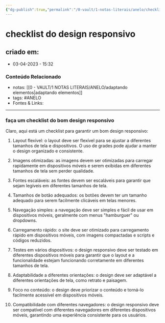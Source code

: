 ```yaml
---
{"dg-publish":true,"permalink":"/0-vault/1-notas-literais/anelo/checklist-do-design-responsivo/","tags":["ANELO"],"dgHomeLink":true,"dgShowLocalGraph":true,"dgShowFileTree":true,"dgEnableSearch":true,"noteIcon":""}
---
```


# checklist do design responsivo

## criado em: 
-  03-04-2023 - 15:32

### Conteúdo Relacionado
- notas: [[0 - VAULT/1 NOTAS LITERAIS/ANELO/adaptando elementos\|adaptando elementos]]
- tags: #ANELO
- Fontes & Links: 

---

### faça um checklist do bom design responsivo

Claro, aqui está um checklist para garantir um bom design responsivo:

1.  Layout flexível: o layout deve ser flexível para se ajustar a diferentes tamanhos de tela e dispositivos. O uso de grades pode ajudar a manter o design organizado e consistente.
    
2.  Imagens otimizadas: as imagens devem ser otimizadas para carregar rapidamente em dispositivos móveis e serem exibidas em diferentes tamanhos de tela sem perder qualidade.
    
3.  Fontes escaláveis: as fontes devem ser escaláveis para garantir que sejam legíveis em diferentes tamanhos de tela.
    
4.  Tamanhos de botão adequados: os botões devem ter um tamanho adequado para serem facilmente clicáveis em telas menores.
    
5.  Navegação simples: a navegação deve ser simples e fácil de usar em dispositivos móveis, geralmente com menus "hamburguer" ou dropdowns.
    
6.  Carregamento rápido: o site deve ser otimizado para carregamento rápido em dispositivos móveis, com imagens compactadas e scripts e códigos reduzidos.
    
7.  Testes em vários dispositivos: o design responsivo deve ser testado em diferentes dispositivos móveis para garantir que o layout e a funcionalidade estejam funcionando corretamente em diferentes tamanhos de tela.
    
8.  Adaptabilidade a diferentes orientações: o design deve ser adaptável a diferentes orientações de tela, como retrato e paisagem.
    
9.  Foco no conteúdo: o design deve priorizar o conteúdo e torná-lo facilmente acessível em dispositivos móveis.
    
10.  Compatibilidade com diferentes navegadores: o design responsivo deve ser compatível com diferentes navegadores em diferentes dispositivos móveis, garantindo uma experiência consistente para os usuários.